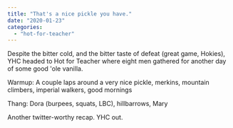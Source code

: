 ```yaml
---
title: "That's a nice pickle you have."
date: "2020-01-23"
categories: 
  - "hot-for-teacher"
---
```


Despite the bitter cold, and the bitter taste of defeat (great game, Hokies), YHC headed to Hot for Teacher where eight men gathered for another day of some good 'ole vanilla.

Warmup: A couple laps around a very nice pickle, merkins, mountain climbers, imperial walkers, good mornings

Thang: Dora (burpees, squats, LBC), hillbarrows, Mary

Another twitter-worthy recap. YHC out.
